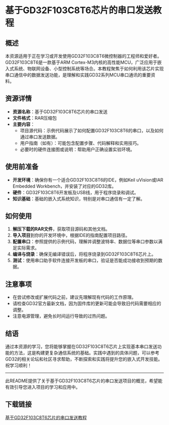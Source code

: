 # 基于GD32F103C8T6芯片的串口发送教程

## 概述

本资源适用于正在学习或开发使用GD32F103C8T6微控制器的工程师和爱好者。GD32F103C8T6是一款基于ARM Cortex-M3内核的高性能MCU，广泛应用于嵌入式系统、物联网设备、小型控制系统等场合。本教程聚焦于如何利用该芯片实现串口通信中的数据发送功能，是理解和实践GD32系列MCU串口通讯的重要资料。

## 资源详情

- **资源名称**：基于GD32F103C8T6芯片的串口发送
- **文件格式**：RAR压缩包
- **主要内容**：
  - 项目源代码：示例代码展示了如何配置GD32F103C8T6的串口，以及如何通过串口发送数据。
  - 用户指南（如有）：可能包含配置步骤、代码解释和实用技巧。
  - 必要时的硬件连接图或说明：帮助用户正确设置实验环境。

## 使用前准备

- **开发环境**：确保你有一个适合GD32F103C8T6的IDE，例如Keil uVision或IAR Embedded Workbench，并安装了对应的GD32库。
- **硬件**：GD32F103C8T6开发板及USB线，用于程序烧录和调试。
- **知识基础**：基础的嵌入式系统知识，特别是对串口通信有一定了解。

## 如何使用

1. **解压下载的RAR文件**，获取项目源码和其他文档。
2. **导入项目**到你的开发环境中，根据IDE的指南配置项目路径。
3. **配置串口**：参照提供的示例代码，理解并调整波特率、数据位等串口参数以满足实际需求。
4. **编译与烧录**：确保无编译错误后，将程序烧录到GD32F103C8T6芯片上。
5. **测试**：使用串口助手软件连接开发板的串口，验证是否能成功接收到预期的数据。

## 注意事项

- 在尝试修改或扩展代码之前，建议先理解现有代码的工作原理。
- 请检查GD32官方最新文档，因为固件库的更新可能会导致旧代码需要相应的调整。
- 注意电源管理，避免长时间运行导致的过热问题。

## 结语

通过本资源的学习，您将能够掌握在GD32F103C8T6芯片上实现基本串口发送功能的方法，这是构建更复杂通信系统的基础。实践中遇到的具体问题，可以参考GD32的相关论坛和社区寻求帮助，不断探索和实践将提升您的嵌入式开发技能。祝学习顺利！

--- 

此README提供了关于基于GD32F103C8T6芯片的串口发送项目的概览，希望能有效引导您进入项目的学习和应用中。

## 下载链接

[基于GD32F103C8T6芯片的串口发送教程](https://pan.quark.cn/s/9a011cb50f30)